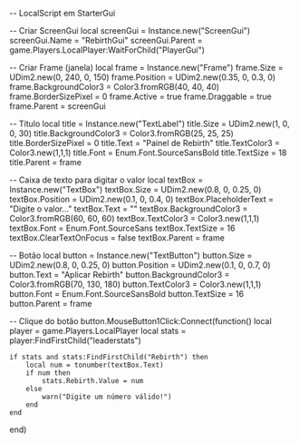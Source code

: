 -- LocalScript em StarterGui

-- Criar ScreenGui
local screenGui = Instance.new("ScreenGui")
screenGui.Name = "RebirthGui"
screenGui.Parent = game.Players.LocalPlayer:WaitForChild("PlayerGui")

-- Criar Frame (janela)
local frame = Instance.new("Frame")
frame.Size = UDim2.new(0, 240, 0, 150)
frame.Position = UDim2.new(0.35, 0, 0.3, 0)
frame.BackgroundColor3 = Color3.fromRGB(40, 40, 40)
frame.BorderSizePixel = 0
frame.Active = true
frame.Draggable = true
frame.Parent = screenGui

-- Título
local title = Instance.new("TextLabel")
title.Size = UDim2.new(1, 0, 0, 30)
title.BackgroundColor3 = Color3.fromRGB(25, 25, 25)
title.BorderSizePixel = 0
title.Text = "Painel de Rebirth"
title.TextColor3 = Color3.new(1,1,1)
title.Font = Enum.Font.SourceSansBold
title.TextSize = 18
title.Parent = frame

-- Caixa de texto para digitar o valor
local textBox = Instance.new("TextBox")
textBox.Size = UDim2.new(0.8, 0, 0.25, 0)
textBox.Position = UDim2.new(0.1, 0, 0.4, 0)
textBox.PlaceholderText = "Digite o valor..."
textBox.Text = ""
textBox.BackgroundColor3 = Color3.fromRGB(60, 60, 60)
textBox.TextColor3 = Color3.new(1,1,1)
textBox.Font = Enum.Font.SourceSans
textBox.TextSize = 16
textBox.ClearTextOnFocus = false
textBox.Parent = frame

-- Botão
local button = Instance.new("TextButton")
button.Size = UDim2.new(0.8, 0, 0.25, 0)
button.Position = UDim2.new(0.1, 0, 0.7, 0)
button.Text = "Aplicar Rebirth"
button.BackgroundColor3 = Color3.fromRGB(70, 130, 180)
button.TextColor3 = Color3.new(1,1,1)
button.Font = Enum.Font.SourceSansBold
button.TextSize = 16
button.Parent = frame

-- Clique do botão
button.MouseButton1Click:Connect(function()
	local player = game.Players.LocalPlayer
	local stats = player:FindFirstChild("leaderstats")

	if stats and stats:FindFirstChild("Rebirth") then
		local num = tonumber(textBox.Text)
		if num then
			stats.Rebirth.Value = num
		else
			warn("Digite um número válido!")
		end
	end
end)
